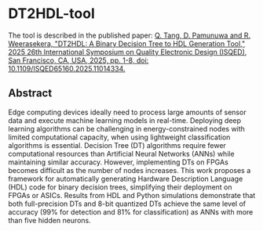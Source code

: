 # DT2HDL-tool
The tool is described in the published paper: [Q. Tang, D. Pamunuwa and R. Weerasekera, "DT2HDL: A Binary Decision Tree to HDL Generation Tool," 2025 26th International Symposium on Quality Electronic Design (ISQED), San Francisco, CA, USA, 2025, pp. 1-8, doi: 10.1109/ISQED65160.2025.11014334.](https://ieeexplore.ieee.org/document/11014334)

## Abstract
Edge computing devices ideally need to process large amounts of sensor data and execute machine learning models in real-time. Deploying deep learning algorithms can be challenging in energy-constrained nodes with limited computational capacity, when using lightweight classification algorithms is essential. Decision Tree (DT) algorithms require fewer computational resources than Artificial Neural Networks (ANNs) while maintaining similar accuracy. However, implementing DTs on FPGAs becomes difficult as the number of nodes increases. This work proposes a framework for automatically generating Hardware Description Language (HDL) code for binary decision trees, simplifying their deployment on FPGAs or ASICs. Results from HDL and Python simulations demonstrate that both full-precision DTs and 8-bit quantized DTs achieve the same level of accuracy (99\% for detection and 81\% for classification) as ANNs with more than five hidden neurons.
